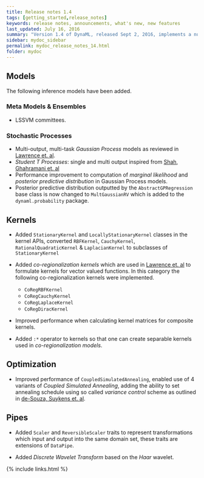 ```yaml
---
title: Release notes 1.4
tags: [getting_started,release_notes]
keywords: release notes, announcements, what's new, new features
last_updated: July 16, 2016
summary: "Version 1.4 of DynaML, released Sept 2, 2016, implements a number of new models (multi-output GP, student T process, random variables, etc) and features (Variance control for CSA, etc)."
sidebar: mydoc_sidebar
permalink: mydoc_release_notes_14.html
folder: mydoc
---
```


## Models

The following inference models have been added.

### Meta Models & Ensembles

* LSSVM committees.

### Stochastic Processes

* Multi-output, multi-task _Gaussian Process_ models as reviewed in [Lawrence et. al](https://arxiv.org/abs/1106.6251).
* _Student T Processes_: single and multi output inspired from [Shah, Ghahramani et. al](https://www.cs.cmu.edu/~andrewgw/tprocess.pdf)
* Performance improvement to computation of _marginal likelihood_ and _posterior predictive distribution_ in Gaussian Process models.
* Posterior predictive distribution outputted by the ```AbstractGPRegression``` base class is now changed to ```MultGaussianRV``` which is added to the ```dynaml.probability``` package.

## Kernels

* Added ```StationaryKernel``` and ```LocallyStationaryKernel``` classes in the kernel APIs, converted ```RBFKernel```, ```CauchyKernel```, ```RationalQuadraticKernel``` & ```LaplacianKernel``` to subclasses of ```StationaryKernel```

* Added _co-regionalization kernels_ which are used in [Lawrence et. al](https://arxiv.org/abs/1106.6251) to formulate kernels for vector valued functions. In this category the following co-regionalization kernels were implemented.
  - ```CoRegRBFKernel```
  - ```CoRegCauchyKernel```
  - ```CoRegLaplaceKernel```
  - ```CoRegDiracKernel```

* Improved performance when calculating kernel matrices for composite kernels.

* Added ```:*``` operator to kernels so that one can create separable kernels used in _co-regionalization models_.

## Optimization

* Improved performance of ```CoupledSimulatedAnnealing```, enabled use of 4 variants of _Coupled Simulated Annealing_, adding the ability to set annealing schedule using so called _variance control_ scheme as outlined in [de-Souza, Suykens et. al](ftp://ftp.esat.kuleuven.be/sista/sdesouza/papers/CSA2009accepted.pdf).

## Pipes

* Added ```Scaler``` and ```ReversibleScaler``` traits to represent transformations which input and output into the same domain set, these traits are extensions of ```DataPipe```.

* Added _Discrete Wavelet Transform_ based on the _Haar_ wavelet.

{% include links.html %}
